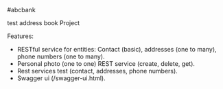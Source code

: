 #abcbank

test address book Project

Features:

* RESTful service for entities: Contact (basic),  addresses (one to many), phone numbers (one to many).
* Personal photo (one to one) REST service (create, delete, get).
* Rest services test (contact, addresses, phone numbers).
* Swagger ui (/swagger-ui.html).
